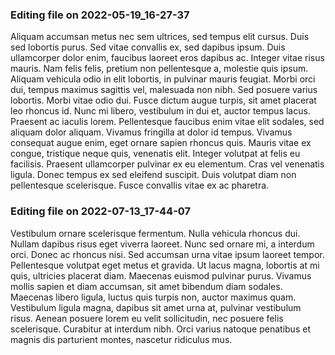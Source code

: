 

### Editing file on 2022-05-19_16-27-37

Aliquam accumsan metus nec sem ultrices, sed tempus elit cursus. Duis sed lobortis purus. Sed vitae convallis ex, sed dapibus ipsum. Duis ullamcorper dolor enim, faucibus laoreet eros dapibus ac. Integer vitae risus mauris. Nam felis felis, pretium non pellentesque a, molestie quis ipsum. Aliquam vehicula odio in elit lobortis, in pulvinar mauris feugiat. Morbi orci dui, tempus maximus sagittis vel, malesuada non nibh. Sed posuere varius lobortis. Morbi vitae odio dui. Fusce dictum augue turpis, sit amet placerat leo rhoncus id. Nunc mi libero, vestibulum in dui et, auctor tempus lacus. Praesent ac iaculis lorem. Pellentesque faucibus enim vitae elit sodales, sed aliquam dolor aliquam.
Vivamus fringilla at dolor id tempus. Vivamus consequat augue enim, eget ornare sapien rhoncus quis. Mauris vitae ex congue, tristique neque quis, venenatis elit. Integer volutpat at felis eu facilisis. Praesent ullamcorper pulvinar ex eu elementum. Cras vel venenatis ligula. Donec tempus ex sed eleifend suscipit. Duis volutpat diam non pellentesque scelerisque. Fusce convallis vitae ex ac pharetra.




### Editing file on 2022-07-13_17-44-07

Vestibulum ornare scelerisque fermentum. Nulla vehicula rhoncus dui. Nullam dapibus risus eget viverra laoreet. Nunc sed ornare mi, a interdum orci. Donec ac rhoncus nisi. Sed accumsan urna vitae ipsum laoreet tempor. Pellentesque volutpat eget metus et gravida. Ut lacus magna, lobortis at mi quis, ultricies placerat diam. Maecenas euismod pulvinar purus. Vivamus mollis sapien et diam accumsan, sit amet bibendum diam sodales. Maecenas libero ligula, luctus quis turpis non, auctor maximus quam. Vestibulum ligula magna, dapibus sit amet urna at, pulvinar vestibulum risus. Aenean posuere lorem eu velit sollicitudin, nec posuere felis scelerisque. Curabitur at interdum nibh. Orci varius natoque penatibus et magnis dis parturient montes, nascetur ridiculus mus.


